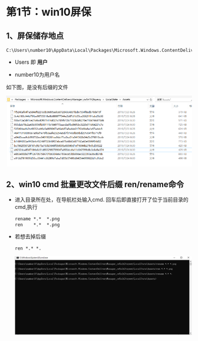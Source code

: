 # 第1节：win10屏保

## 1、屏保储存地点

```
C:\Users\number10\AppData\Local\Packages\Microsoft.Windows.ContentDeliveryManager_cw5n1h2txyewy\LocalState\Assets 
```

* Users 即 **用户**

* number10为用户名

如下图，是没有后缀的文件

![wallper1](.\\assets\\wallper1.png)

## 2、win10 cmd 批量更改文件后缀 ren/rename命令

* 进入目录所在处，在导航栏处输入cmd. 回车后即直接打开了位于当前目录的cmd,执行

  ```
  rename *.*  *.png 
  ren    *.*  *.png
  ```

* 若想去掉后缀 

  ```
  ren *.* *.
  ```

  ![cmd1](.\assets\cmd1.png)
  
  



